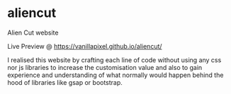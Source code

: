 # aliencut
Alien Cut website


Live Preview @ https://vanillapixel.github.io/aliencut/

I realised this website by crafting each line of code without using any css nor js libraries to increase the customisation value and also to gain experience and understanding of what normally would happen behind the hood of libraries like gsap or bootstrap. 
